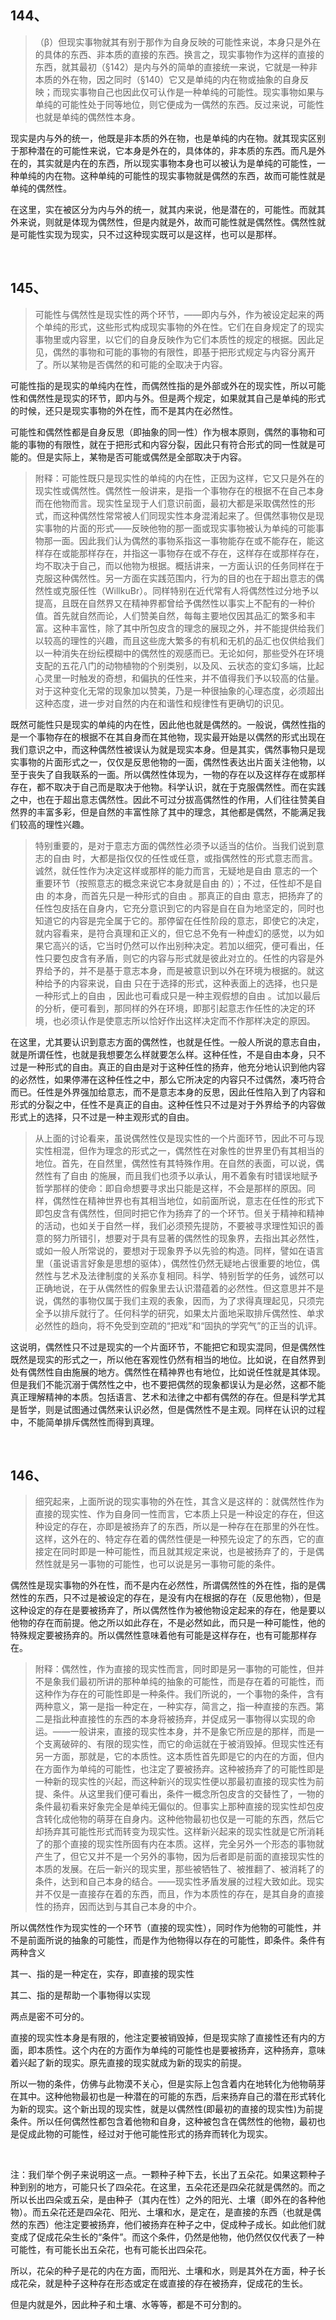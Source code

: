 <h2>144、</h2><blockquote>（β）但现实事物就其有别于那作为自身反映的可能性来说，本身只是外在的具体的东西、非本质的直接的东西。换言之，现实事物作为这样的直接的东西，就其最初（§142）是内与外的简单的直接统一来说，它就是一种非本质的外在物，因之同时（§140）它又是单纯的内在物或抽象的自身反映；而现实事物自己也因此仅可认作是一种单纯的可能性。现实事物如果与单纯的可能性处于同等地位，则它便成为一偶然的东西。反过来说，可能性也就是单纯的偶然性本身。</blockquote><p>现实是内与外的统一，他既是非本质的外在物，也是单纯的内在物。就其现实区别于那种潜在的可能性来说，它本身是外在的，具体体的，非本质的东西。而凡是外在的，其实就是内在的东西，所以现实事物本身也可以被认为是单纯的可能性，一种单纯的内在物。这种单纯的可能性的现实事物就是偶然的东西，故而可能性就是单纯的偶然性。</p><p>在这里，实在被区分为内与外的统一，就其内来说，他是潜在的，可能性。而就其外来说，则就是体现为偶然性，但是内就是外，故而可能性就是偶然性。偶然性就是可能性实现为现实，只不过这种现实既可以是这样，也可以是那样。</p><p><br></p><h2>145、</h2><blockquote>可能性与偶然性是现实性的两个环节，——即内与外，作为被设定起来的两个单纯的形式，这些形式构成现实事物的外在性。它们在自身规定了的现实事物里或内容里，以它们的自身反映作为它们本质性的规定的根据。因此足见，偶然的事物和可能的事物的有限性，即基于把形式规定与内容分离开了。所以某物是否偶然的和可能的全取决于内容。</blockquote><p>可能性指的是现实的单纯内在性，而偶然性指的是外部或外在的现实性，所以可能性和偶然性是现实的环节，即内与外。但是两个规定，如果就其自己是单纯的形式的时候，还只是现实事物的外在性，而不是其内在必然性。</p><p>可能性和偶然性都是自身反思（即抽象的同一性）作为根本原则，偶然的事物和可能的事物的有限性，就在于把形式和内容分裂，因此只有符合形式的同一性就是可能的。但是实际上，某物是否可能或偶然是全部取决于内容。</p><blockquote>附释：可能性既只是现实性的单纯的内在性，正因为这样，它又只是外在的现实性或偶然性。偶然性一般讲来，是指一个事物存在的根据不在自己本身而在他物而言。现实性呈现于人们意识前面，最初大都是采取偶然性的形式，而这种偶然性常常被人们同现实性本身混淆起来了。但偶然事物仅是现实事物的片面的形式——反映他物的那一面或现实事物被认为单纯的可能事物那一面。因此我们认为偶然的事物系指这一事物能存在或不能存在，能这样存在或能那样存在，并指这一事物存在或不存在，这样存在或那样存在，均不取决于自己，而以他物为根据。概括讲来，一方面认识的任务同样在于克服这种偶然性。另一方面在实践范围内，行为的目的也在于超出意志的偶然性或克服任性（WillkuBr）。同样特别在近代常有人将偶然性过分地予以提高，且既在自然界又在精神界都曾给予偶然性以事实上不配有的一种价值。首先就自然而论，人们赞美自然，每每主要地仅因其品汇的繁多和丰富。这种丰富性，除了其中所包皮含的理念的展现之外，并不能提供给我们以较高的理性的兴趣，而且这些庞大繁多的有机和无机的品汇也仅供给我们以一种消失在纷纭模糊中的偶然性的观感而已。无论如何，那些受外在环境支配的五花八门的动物植物的个别类别，以及风、云状态的变幻多端，比起心灵里一时触发的奇想，和偏执的任性来，并不值得我们予以较高的估量。对于这种变化无常的现象加以赞美，乃是一种很抽象的心理态度，必须超出这种态度，进一步对自然的内在和谐性和规律性有更确切的识见。</blockquote><p>既然可能性只是现实的单纯的内在性，因此他也就是偶然的。一般说，偶然性指的是一个事物存在的根据不在其自身而在其他物，现实最开始是以偶然的形式出现在我们意识之中，而这种偶然性被误认为就是现实本身。但是其实，偶然事物只是现实事物的片面形式之一，仅仅是反思他物的一面，偶然性表达出片面关注他物，以至于丧失了自我联系的一面。所以偶然性体现为，一物的存在以及这样存在或那样存在，都不取决于自己而是取决于他物。科学认识，就在于克服偶然性。而在实践之中，也在于超出意志偶然性。因此不可过分拔高偶然性的作用，人们往往赞美自然界的丰富多彩，但是自然的丰富性除了其中的理念，其他都是偶然，不能满足我们较高的理性兴趣。</p><blockquote>特别重要的，是对于意志方面的偶然性必须予以适当的估价。当我们说到意志的自由 时，大都是指仅仅的任性或任意，或指偶然性的形式意志而言。诚然，就任性作为决定这样或那样的能力而言，无疑地是自由 意志的一个重要环节（按照意志的概念来说它本身就是自由 的）；不过，任性却不是自由 的本身，而首先只是一种形式的自由 。那真正的自由 意志，把扬弃了的任性包皮括在自身内，它充分意识到它的内容是自在自为地坚定的，同时也知道它的内容是完全属于它的。那停留在任性阶段的意志，即使它的决定，就内容看来，是符合真理和正义的，但它总不免有一种虚幻的感觉，以为如果它高兴的话，它当时仍然可以作出别种决定。若加以细究，便可看出，任性只要包皮含有矛盾，则它的内容与形式就是彼此对立的。任性的内容是外界给予的，并不是基于意志本身，而是被意识到以外在环境为根据的。就这种给予的内容来说，自由 只在于选择的形式，这种表面上的选择，也只是一种形式上的自由 ，因此也可看成只是一种主观假想的自由 。试加以最后的分析，便可看到，那同样的外在环境，即那引起意志作任性的决定的环境，也必须认作是使意志所以恰好作出这样决定而不作那样决定的原因。</blockquote><p>在这里，尤其要认识到意志方面的偶然性，也就是任性。一般人所说的意志自由，就是所谓任性，也就是我想要怎么样就要怎么样。这种任性，不是自由本身，只不过是一种形式的自由。真正的自由是对于这种任性的扬弃，他充分地认识到他内容的必然性，如果停滞在这种任性之中，那么它所决定的内容只不过偶然，凑巧符合而已。任性是外界强加给意志，而不是意志本身的反思，因此任性陷入到了内容和形式的分裂之中，任性不是真正的自由。这种任性只不过是对于外界给予的内容做形式上的选择，只不过是一种主观形式的自由。</p><blockquote>从上面的讨论看来，虽说偶然性仅是现实性的一个片面环节，因此不可与现实性相混，但作为理念的形式之一，偶然性在对象性的世界里仍有其相当的地位。首先，在自然里，偶然性有其特殊作用。在自然的表面，可以说，偶然性有了自由 的施展，而且我们也须予以承认，用不着象有时错误地赋予哲学那样的使命：即自命想要寻求出只能是这样，不会是那样的原因。同样，偶然性在精神世界也有其相当地位，如前面所说，意志在任性的形式下即包皮含有偶然性，但同时把它作为扬弃了的一个环节。但关于精神和精神的活动，也如关于自然一样，我们必须预先提防，不要被寻求理性知识的善意的努力所错引，想要对于具有显著的偶然性的现象界，去指出其必然性，或如一般人所常说的，要想对于现象界予以先验的构造。同样，譬如在语言里（虽说语言好象是思想的驱体），偶然性仍然无疑地占很重要的地位，偶然性与艺术及法律制度的关系亦复相同。科学、特别哲学的任务，诚然可以正确地说，在于从偶然性的假象里去认识潜蕴着的必然性。但这意思并不是说，偶然的事物仅属于我们主观的表象，因而，为了求得真理起见，只须完全予以排斥就行了。任何科学的研究，如果太片面地采取排斥偶然性、单求必然性的趋向，将不免受到空疏的“把戏”和“固执的学究气”的正当的讥评。</blockquote><p>这说明，偶然性只不过是现实的一个片面环节，不能把它和现实混同，但是偶然性既然是现实的形式之一，所以他在客观性仍然有相当的地位。比如说，在自然界到处有偶然性自由施展的地方。偶然性在精神界也有地位，比如说任性就是其体现。但是我们不能沉溺于偶然性之中，也不要把偶然的现象都误认为是必然，这都不能真正理解精神的本质。包括语言、艺术和法律之中都有偶然的存在。但是科学尤其是哲学，则是试图通过偶然来认识必然，但是偶然性不是主观。同样在认识的过程中，不能简单排斥偶然性而得到真理。</p><p><br></p><h2>146、</h2><blockquote>细究起来，上面所说的现实事物的外在性，其含义是这样的：就偶然性作为直接的现实性、作为自身同一性而言，它本质上只是一种设定的存在，但这种设定的存在，亦即是被扬弃了的东西，所以是一种存在在那里的外在性。这样，这外在的、特定存在着的偶然性便是一种预先设定了的东西，它的直接定在同时即是一种可能性，而且就其规定来说，也是被扬弃了的，于是偶然性就是另一事物的可能性，也可以说是另一事物可能的条件。</blockquote><p>偶然性是现实事物的外在性，而不是内在必然性，所谓偶然性的外在性，指的是偶然性的东西，只不过是被设定的存在，是没有内在根据的存在（反思他物），但是这种设定的存在是要被扬弃了，所以偶然性作为被他物设定起来的存在，他是要以他物的存在而前提。他之所以如此存在，不是必然如此，而只是一种可能性，他的特殊规定要被扬弃的。所以偶然性意味着他有可能是这样存在，也有可能那样存在。</p><blockquote>附释：偶然性，作为直接的现实性而言，同时即是另一事物的可能性，但并不是象我们最初所讲的那种单纯的抽象的可能性，而是存在着的可能性，而这种作为存在的可能性即是一种条件。我们所说的，一个事物的条件，含有两种意义，第一是指一种定在，一种实存，简言之，指一种直接的东西。第二是指此种直接性的东西的本身将被扬弃，并促成另一事物得以实现的命运。——一般讲来，直接的现实性本身，并不是象它所应是的那样，而是一个支离破碎的、有限的现实性，而它的命运就在于被消毁掉。但现实性还有另一方面，那就是，它的本质性。这本质性首先即是它的内在的方面，但内在方面作为单纯的可能性，也注定了要被扬弃。这种被扬弃了的可能性即是一种新的现实性的兴起，而这种新兴的现实性便以那最初直接的现实性为前提、条件。从这里我们便可看出，条件一概念所包皮含的交替性了，一物的条件最初看来好象完全是单纯无偏似的。但事实上那种直接的现实性却包皮含转化成他物的萌芽在自身内。这种他物最初也仅是一可能的东西，然后它却扬弃其可能性形式而转变为现实性。这样新兴起来的现实性就是它所消耗了的那个直接的现实性所固有内在本质。这样，完全另外一个形态的事物就产生了，但它又并不是一个另外的事物，因为后者即是前面的直接现实性的本质的发展。在后一新兴的现实里，那些被牺牲了、被推翻了、被消耗了的条件，达到和自己本身的结合。——现实性矛盾发展的过程大致如此。现实并不仅是一直接存在着的东西，而且，作为本质性的存在，是其自身的直接性的扬弃，因而达到与其自己本身的中介。</blockquote><p>所以偶然性作为现实性的一个环节（直接的现实性），同时作为他物的可能性，并不是前面所说的抽象的可能性，而是作为他物得以存在的可能性，即条件。条件有两种含义</p><p>其一、指的是一种定在，实存，即直接的现实性</p><p>其二、指的是帮助一个事物得以实现</p><p>两点是密不可分的。</p><p>直接的现实性本身是有限的，他注定要被销毁掉，但是现实除了直接性还有内的方面，即本质性。这个内在的方面作为单纯的可能性也是要被扬弃，这种扬弃，意味着兴起了新的现实。原先直接的现实就成为新的现实的前提。</p><p>所以一物的条件，仿佛与此物漠不关心，但是实际上包含着内在地转化为他物萌芽在其中。这种他物最初也是一种潜在的可能的东西，后来扬弃自己的潜在形式转化为新的现实。这个新出现的现实性，就是以偶然性(即最初的直接的现实性)为前提条件。所以任何偶然性都包含着他物和自身，这种被包含在偶然性的他物，最初也是促成此物的可能性，经过对于他可能性形式的扬弃而转化为现实。</p><p><br></p><p>注：我们举个例子来说明这一点。一颗种子种下去，长出了五朵花。如果这颗种子种到别的地方，可能只长了四朵花。在这里，五朵花还是四朵花就是偶然的。而之所以长出四朵或五朵，是由种子（其内在性）之外的阳光、土壤（即外在的各种他物）。而五朵花还是四朵花、阳光、土壤和水，是定在，是直接的东西（也就是偶然的东西）他注定要被扬弃，他们被扬弃在种子之中，促成种子成长。如此他们就变成了促成花朵生长的“条件”。而这个条件，仍然是他物，他仍然仅仅代表了一种可能性，有可能长出五朵花，也有可能长出四朵花。</p><p>所以，花朵的种子是花的内在方面，而阳光、土壤和水，则是其外在方面，种子长成花朵，就是种子这种存在形态或定在或直接的存在被扬弃，促成花的生长。</p><p>但是内就是外，因此种子和土壤、水等等，都是不可分割的。</p><p></p>
